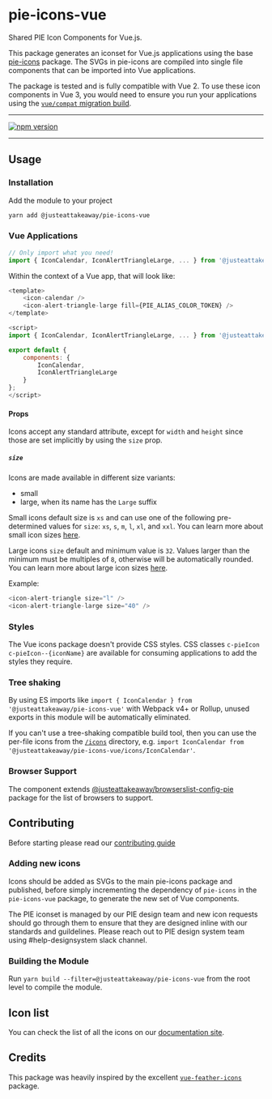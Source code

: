 
# pie-icons-vue

Shared PIE Icon Components for Vue.js.

This package generates an iconset for Vue.js applications using the base [pie-icons](https://www.npmjs.com/package/@justeattakeaway/pie-icons) package. The SVGs in pie-icons are compiled into single file components that can be imported into Vue applications.

The package is tested and is fully compatible with Vue 2. To use these icon components in Vue 3, you would need to ensure you run your applications using the [`vue/compat` migration build](https://www.npmjs.com/package/@vue/compat).

---

[![npm version](https://img.shields.io/npm/v/@justeattakeaway/pie-icons-vue.svg)](https://img.shields.io/npm/v/@justeattakeaway/pie-icons-vue.svg)

---
## Usage

### Installation

Add the module to your project

```bash
yarn add @justeattakeaway/pie-icons-vue
```

### Vue Applications

```js
// Only import what you need!
import { IconCalendar, IconAlertTriangleLarge, ... } from '@justeattakeaway/pie-icons-vue'
```

Within the context of a Vue app, that will look like:

  ```js
  <template>
      <icon-calendar />
      <icon-alert-triangle-large fill={PIE_ALIAS_COLOR_TOKEN} />
  </template>

  <script>
  import { IconCalendar, IconAlertTriangleLarge, ... } from '@justeattakeaway/pie-icons-vue';

  export default {
      components: {
          IconCalendar,
          IconAlertTriangleLarge
      }
  };
  </script>
  ```

#### Props

Icons accept any standard attribute, except for `width` and `height` since those are set implicitly by using the `size` prop.

##### `size`

Icons are made available in different size variants:
- small
- large, when its name has the `Large` suffix

Small icons default size is `xs` and can use one of the following pre-determined values for `size`: `xs`, `s`, `m`, `l`, `xl`, and `xxl`. You can learn more about small icon sizes [here](https://www.pie.design/foundations/iconography/#sizes-for-the-small-icon-set).

Large icons `size` default and minimum value is `32`. Values larger than the minimum must be multiples of `8`, otherwise will be automatically rounded. You can learn more about large icon sizes [here](https://www.pie.design/foundations/iconography/#sizes-for-the-large-icon-set).

Example:

```js
<icon-alert-triangle size="l" />
<icon-alert-triangle-large size="40" />
```

### Styles
The Vue icons package doesn't provide CSS styles. CSS classes `c-pieIcon c-pieIcon--{iconName}` are available for consuming applications to add the styles they require.

### Tree shaking

By using ES imports like `import { IconCalendar } from '@justeattakeaway/pie-icons-vue'` with Webpack v4+ or Rollup, unused exports in this module will be automatically eliminated.

If you can't use a tree-shaking compatible build tool, then you can use the per-file icons from the [`/icons`](https://unpkg.com/@justeattakeaway/pie-icons-vue/icons/) directory, e.g. `import IconCalendar from '@justeattakeaway/pie-icons-vue/icons/IconCalendar'`.


### Browser Support

The component extends [@justeattakeaway/browserslist-config-pie](https://github.com/justeattakeaway/pie/tree/main/packages/tools/browserslist-config-pie) package for the list of browsers to support.


## Contributing

Before starting please read our [contributing guide](https://pie.design/engineers/contributing/)

### Adding new icons

Icons should be added as SVGs to the main pie-icons package and published, before simply incrementing the dependency of `pie-icons` in the `pie-icons-vue` package, to generate the new set of Vue components.

The PIE iconset is managed by our PIE design team and new icon requests should go through them to ensure that they are designed inline with our standards and guildelines. Please reach out to PIE design system team using #help-designsystem slack channel.

### Building the Module

Run `yarn build --filter=@justeattakeaway/pie-icons-vue` from the root level to compile the module.

## Icon list

You can check the list of all the icons on our [documentation site](https://pie.design/foundations/iconography/library/).

## Credits

This package was heavily inspired by the excellent [`vue-feather-icons`](https://github.com/egoist/vue-feather-icons) package.
